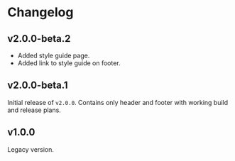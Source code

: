 # Changelog

## v2.0.0-beta.2
- Added style guide page.
- Added link to style guide on footer.

## v2.0.0-beta.1
Initial release of `v2.0.0`. Contains only header and footer with working build and release plans.

## v1.0.0
Legacy version.
